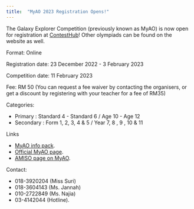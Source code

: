```yaml
---
title:  "MyAO 2023 Registration Opens!"
---
```


The Galaxy Explorer Competition (previously known as MyAO) is now open for registration at [ContestHub](https://contesthub.my/register)! Other olympiads can be found on the website as well.

Format: Online

Registration date: 23 December 2022 - 3 February 2023

Competition date: 11 February 2023

Fee: RM 50 (You can request a fee waiver by contacting the organisers, or get a discount by registering with your teacher for a fee of RM35)

Categories: 
- Primary : Standard 4 - Standard 6 / Age 10 - Age 12
- Secondary : Form 1, 2, 3, 4 & 5 / Year 7, 8 , 9 , 10 & 11

Links
- [MyAO info pack](https://myao.my/wp-content/uploads/2023/01/GALAXY-EXPLORER-COMPETITION.pdf).
- [Official MyAO page](https://myao.my/).
- [AMISO page on MyAO](https://amiso.my/iao/).

Contact:
- 018-3920204 (Miss Suri)
- 018-3604143 (Ms. Jannah)
- 010-2722849 (Ms. Najia)
- 03-4142044 (Hotline). 